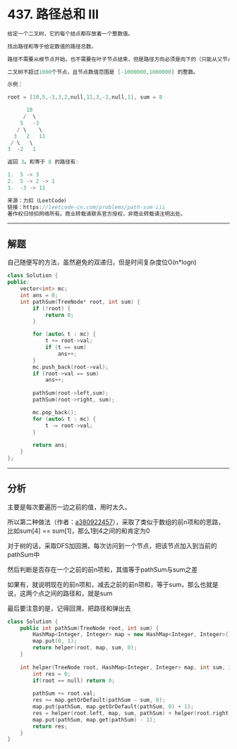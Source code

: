 # 437. 路径总和 III

```c++
给定一个二叉树，它的每个结点都存放着一个整数值。

找出路径和等于给定数值的路径总数。

路径不需要从根节点开始，也不需要在叶子节点结束，但是路径方向必须是向下的（只能从父节点到子节点）。

二叉树不超过1000个节点，且节点数值范围是 [-1000000,1000000] 的整数。

示例：

root = [10,5,-3,3,2,null,11,3,-2,null,1], sum = 8

      10
     /  \
    5   -3
   / \    \
  3   2   11
 / \   \
3  -2   1

返回 3。和等于 8 的路径有:

1.  5 -> 3
2.  5 -> 2 -> 1
3.  -3 -> 11

来源：力扣（LeetCode）
链接：https://leetcode-cn.com/problems/path-sum-iii
著作权归领扣网络所有。商业转载请联系官方授权，非商业转载请注明出处。
```

---

## 解题

自己随便写的方法，虽然避免的双递归，但是时间复杂度位O(n*logn)

```c++
class Solution {
public:
	vector<int> mc;
	int ans = 0;
	int pathSum(TreeNode* root, int sum) {
		if (!root) {
			return 0;
		}

		for (auto& t : mc) {
			t += root->val;
			if (t == sum)
				ans++;
		}
		mc.push_back(root->val);
		if (root->val == sum)
			ans++;
		
		pathSum(root->left,sum);
		pathSum(root->right, sum);

		mc.pop_back();
		for (auto& t : mc) {
			t -= root->val;
		}
		
		return ans;
	}
};
```

---

## 分析

主要是每次要遍历一边之前的值，用时太久。

所以第二种做法（作者：[a380922457](https://leetcode-cn.com/problems/path-sum-iii/solution/liang-chong-fang-fa-jian-dan-yi-dong-ban-ben-by-a3/)），采取了类似于数组的前n项和的思路，比如sum[4] == sum[1]，那么1到4之间的和肯定为0

对于树的话，采取DFS加回溯，每次访问到一个节点，把该节点加入到当前的pathSum中

然后判断是否存在一个之前的前n项和，其值等于pathSum与sum之差

如果有，就说明现在的前n项和，减去之前的前n项和，等于sum，那么也就是说，这两个点之间的路径和，就是sum

最后要注意的是，记得回溯，把路径和弹出去


```c++
class Solution {
    public int pathSum(TreeNode root, int sum) {
        HashMap<Integer, Integer> map = new HashMap<Integer, Integer>();
        map.put(0, 1);
        return helper(root, map, sum, 0);
    }
    
    int helper(TreeNode root, HashMap<Integer, Integer> map, int sum, int pathSum){
        int res = 0;
        if(root == null) return 0;
        
        pathSum += root.val;
        res += map.getOrDefault(pathSum - sum, 0);
        map.put(pathSum, map.getOrDefault(pathSum, 0) + 1);
        res = helper(root.left, map, sum, pathSum) + helper(root.right, map, sum, pathSum) + res;
        map.put(pathSum, map.get(pathSum) - 1);
        return res;
    }
}



```